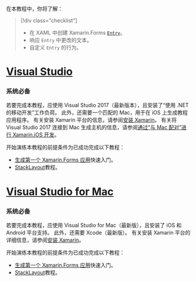 在本教程中，你将了解：

> [!div class="checklist"]
> - 在 XAML 中创建 Xamarin.Forms [`Entry`](xref:Xamarin.Forms.Entry)。
> - 响应 `Entry` 中更改的文本。
> - 自定义 `Entry` 的行为。

# <a name="visual-studiotabvswin"></a>[Visual Studio](#tab/vswin)

### <a name="prerequisites"></a>系统必备

若要完成本教程，应使用 Visual Studio 2017（最新版本），且安装了“使用 .NET 的移动开发”工作负荷。 此外，还需要一个匹配的 Mac，用于在 iOS 上生成教程应用程序。 有关安装 Xamarin 平台的信息，请参阅[安装 Xamarin](~/get-started/installation/index.md)。 有关将 Visual Studio 2017 连接到 Mac 生成主机的信息，请参阅[通过“与 Mac 配对”进行 Xamarin.iOS 开发](~/ios/get-started/installation/windows/connecting-to-mac/index.md)。

开始演练本教程的前提条件为已成功完成以下教程：

- [生成第一个 Xamarin.Forms 应用](~/get-started/first-app/index.md)快速入门。
- [StackLayout](~/get-started/tutorials/stacklayout/index.yml)教程。

# <a name="visual-studio-for-mactabvsmac"></a>[Visual Studio for Mac](#tab/vsmac)

### <a name="prerequisites"></a>系统必备

若要完成本教程，应使用 Visual Studio for Mac（最新版），且安装了 iOS 和 Android 平台支持。 此外，还需要 Xcode（最新版）。 有关安装 Xamarin 平台的详细信息，请参阅[安装 Xamarin](~/get-started/installation/index.md)。

开始演练本教程的前提条件为已成功完成以下教程：

- [生成第一个 Xamarin.Forms 应用](~/get-started/first-app/index.md)快速入门。
- [StackLayout](~/get-started/tutorials/stacklayout/index.yml)教程。
